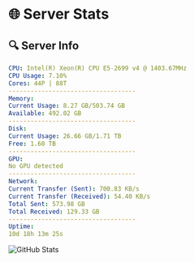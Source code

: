 # 🌐 Server Stats
## 🔍 Server Info
```yaml
CPU: Intel(R) Xeon(R) CPU E5-2699 v4 @ 1403.67MHz
CPU Usage: 7.10%
Cores: 44P | 88T
-----------------------------------
Memory:
Current Usage: 8.27 GB/503.74 GB
Available: 492.02 GB
-----------------------------------
Disk:
Current Usage: 26.66 GB/1.71 TB
Free: 1.60 TB
-----------------------------------
GPU:
No GPU detected
-----------------------------------
Network:
Current Transfer (Sent): 700.83 KB/s
Current Transfer (Received): 54.40 KB/s
Total Sent: 573.98 GB
Total Received: 129.33 GB
-----------------------------------
Uptime:
10d 18h 13m 25s
```
![GitHub Stats](https://img.shields.io/badge/Updated-2025-04-30_11:22:13-blue)